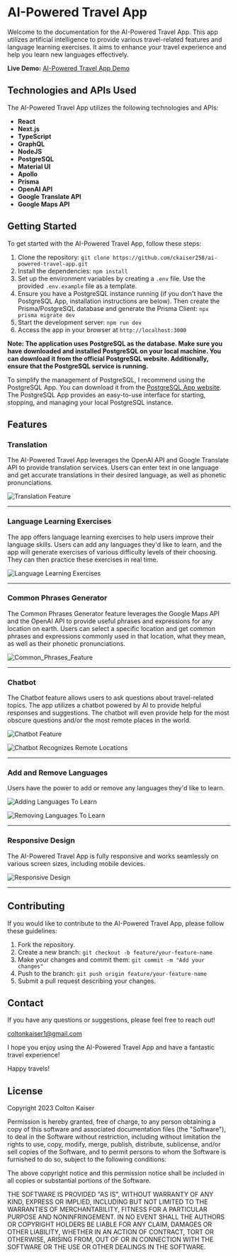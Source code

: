 # AI-Powered Travel App

Welcome to the documentation for the AI-Powered Travel App. This app utilizes artificial intelligence to provide various travel-related features and language learning exercises. It aims to enhance your travel experience and help you learn new languages effectively.

**Live Demo:** [AI-Powered Travel App Demo](https://aitravelapp.vercel.app/)

## Technologies and APIs Used

The AI-Powered Travel App utilizes the following technologies and APIs:

- **React**
- **Next.js**
- **TypeScript**
- **GraphQL**
- **NodeJS**
- **PostgreSQL**
- **Material UI**
- **Apollo**
- **Prisma**
- **OpenAI API**
- **Google Translate API**
- **Google Maps API**

## Getting Started

To get started with the AI-Powered Travel App, follow these steps:

1. Clone the repository: `git clone https://github.com/ckaiser258/ai-powered-travel-app.git`
2. Install the dependencies: `npm install`
3. Set up the environment variables by creating a `.env` file. Use the provided `.env.example` file as a template.
4. Ensure you have a PostgreSQL instance running (if you don't have the PostgreSQL App, installation instructions are below). Then create the Prisma/PostgreSQL database and generate the Prisma Client: `npx prisma migrate dev`
5. Start the development server: `npm run dev`
6. Access the app in your browser at `http://localhost:3000`

**Note: The application uses PostgreSQL as the database. Make sure you have downloaded and installed PostgreSQL on your local machine. You can download it from the official PostgreSQL website. Additionally, ensure that the PostgreSQL service is running.**

To simplify the management of PostgreSQL, I recommend using the PostgreSQL App. You can download it from the [PostgreSQL App website](https://postgresapp.com). The PostgreSQL App provides an easy-to-use interface for starting, stopping, and managing your local PostgreSQL instance.

## Features

### Translation

The AI-Powered Travel App leverages the OpenAI API and Google Translate API to provide translation services. Users can enter text in one language and get accurate translations in their desired language, as well as phonetic pronunciations.

![Translation Feature](https://github.com/ckaiser258/ai-powered-travel-app/assets/62724182/a2608faf-c53a-4989-874a-acfdd5df11ec)

---

### Language Learning Exercises

The app offers language learning exercises to help users improve their language skills. Users can add any languages they'd like to learn, and the app will generate exercises of various difficulty levels of their choosing. They can then practice these exercises in real time.

![Language Learning Exercises](https://github.com/ckaiser258/ai-powered-travel-app/assets/62724182/74393a97-ea82-4b2a-8c61-7a6d848d5e3b)

---

### Common Phrases Generator

The Common Phrases Generator feature leverages the Google Maps API and the OpenAI API to provide useful phrases and expressions for any location on earth. Users can select a specific location and get common phrases and expressions commonly used in that location, what they mean, as well as their phonetic pronunciations.

![Common_Phrases_Feature](https://github.com/ckaiser258/ai-powered-travel-app/assets/62724182/1b34b3e3-722e-465a-ad62-06dee18d4ec1)

---

### Chatbot

The Chatbot feature allows users to ask questions about travel-related topics. The app utilizes a chatbot powered by AI to provide helpful responses and suggestions. The chatbot will even provide help for the most obscure questions and/or the most remote places in the world.

![Chatbot Feature](https://github.com/ckaiser258/ai-powered-travel-app/assets/62724182/3c017471-6030-4e6a-a8bd-21a79e9dadf7)

![Chatbot Recognizes Remote Locations](https://github.com/ckaiser258/ai-powered-travel-app/assets/62724182/f62d45ad-9de8-468a-9ebf-e5ecdcbf3441)

---

### Add and Remove Languages

Users have the power to add or remove any languages they'd like to learn.

![Adding Languages To Learn](https://github.com/ckaiser258/ai-powered-travel-app/assets/62724182/ffefb307-03ae-409f-8036-ea8f1274625a)

![Removing Languages To Learn](https://github.com/ckaiser258/ai-powered-travel-app/assets/62724182/b9a7fe39-5bf7-45bd-aec3-58d09fd9da24)

---

### Responsive Design

The AI-Powered Travel App is fully responsive and works seamlessly on various screen sizes, including mobile devices.

![Responsive Design](https://github.com/ckaiser258/ai-powered-travel-app/assets/62724182/cbf07b9a-6ac3-4ab1-bbf0-a5895c662c65)

---

## Contributing

If you would like to contribute to the AI-Powered Travel App, please follow these guidelines:

1. Fork the repository.
2. Create a new branch: `git checkout -b feature/your-feature-name`
3. Make your changes and commit them: `git commit -m "Add your changes"`
4. Push to the branch: `git push origin feature/your-feature-name`
5. Submit a pull request describing your changes.

## Contact

If you have any questions or suggestions, please feel free to reach out!

coltonkaiser1@gmail.com

I hope you enjoy using the AI-Powered Travel App and have a fantastic travel experience!

Happy travels!

## License

Copyright 2023 Colton Kaiser

Permission is hereby granted, free of charge, to any person obtaining a copy of this software and associated documentation files (the "Software"), to deal in the Software without restriction, including without limitation the rights to use, copy, modify, merge, publish, distribute, sublicense, and/or sell copies of the Software, and to permit persons to whom the Software is furnished to do so, subject to the following conditions:

The above copyright notice and this permission notice shall be included in all copies or substantial portions of the Software.

THE SOFTWARE IS PROVIDED "AS IS", WITHOUT WARRANTY OF ANY KIND, EXPRESS OR IMPLIED, INCLUDING BUT NOT LIMITED TO THE WARRANTIES OF MERCHANTABILITY, FITNESS FOR A PARTICULAR PURPOSE AND NONINFRINGEMENT. IN NO EVENT SHALL THE AUTHORS OR COPYRIGHT HOLDERS BE LIABLE FOR ANY CLAIM, DAMAGES OR OTHER LIABILITY, WHETHER IN AN ACTION OF CONTRACT, TORT OR OTHERWISE, ARISING FROM, OUT OF OR IN CONNECTION WITH THE SOFTWARE OR THE USE OR OTHER DEALINGS IN THE SOFTWARE.
